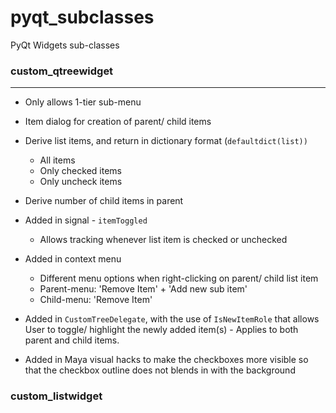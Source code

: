 # pyqt_subclasses
PyQt Widgets sub-classes

### custom_qtreewidget
---
* Only allows 1-tier sub-menu
* Item dialog for creation of parent/ child items

* Derive list items, and return in dictionary format (`defaultdict(list))`
    - All items
    - Only checked items
    - Only uncheck items
* Derive number of child items in parent

* Added in signal - `itemToggled`
    - Allows tracking whenever list item is checked or unchecked
* Added in context menu
    - Different menu options when right-clicking on parent/ child list item
    - Parent-menu: 'Remove Item' + 'Add new sub item'
    - Child-menu: 'Remove Item'
* Added in `CustomTreeDelegate`, with the use of `IsNewItemRole` that allows User to toggle/ highlight the newly added item(s) - Applies to both parent and child items.
* Added in Maya visual hacks to make the checkboxes more visible so that the
checkbox outline does not blends in with the background


### custom_listwidget
